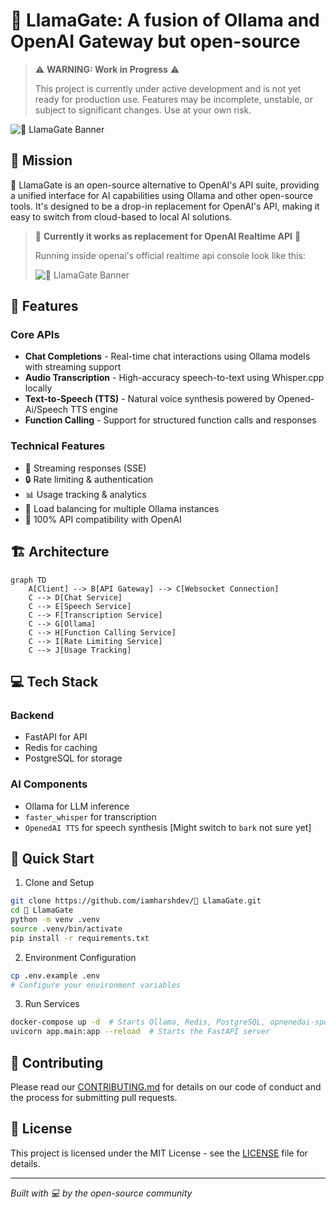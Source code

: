 # 🦙 LlamaGate: A fusion of Ollama and OpenAI Gateway but open-source

> ⚠️ **WARNING: Work in Progress** ⚠️
> 
> This project is currently under active development and is not yet ready for production use. Features may be incomplete, unstable, or subject to significant changes. Use at your own risk.

![🦙 LlamaGate Banner](https://th.bing.com/th/id/OIP.VQdoScLwOdGsiJvrnEMiFgHaHa?w=626&h=626&rs=1&pid=ImgDetMain)

## 🎯 Mission
🦙 LlamaGate is an open-source alternative to OpenAI's API suite, providing a unified interface for AI capabilities using Ollama and other open-source tools. It's designed to be a drop-in replacement for OpenAI's API, making it easy to switch from cloud-based to local AI solutions.

> 🚧 **Currently it works as replacement for OpenAI Realtime API** 🚧
>
> Running inside openai's official realtime api console look like this:
>
> ![🦙 LlamaGate Banner](https://github.com/user-attachments/assets/5ce20abf-6982-4b6b-a824-58f7d91ef7cd)

## 🌟 Features

### Core APIs
- **Chat Completions** - Real-time chat interactions using Ollama models with streaming support
- **Audio Transcription** - High-accuracy speech-to-text using Whisper.cpp locally
- **Text-to-Speech (TTS)** - Natural voice synthesis powered by Opened-Ai/Speech TTS engine
- **Function Calling** - Support for structured function calls and responses

### Technical Features
- 🔄 Streaming responses (SSE)
- 🔒 Rate limiting & authentication
- 📊 Usage tracking & analytics
- 🎯 Load balancing for multiple Ollama instances
- 🧪 100% API compatibility with OpenAI

## 🏗️ Architecture

```mermaid
graph TD
    A[Client] --> B[API Gateway] --> C[Websocket Connection] 
    C --> D[Chat Service]
    C --> E[Speech Service]
    C --> F[Transcription Service]
    C --> G[Ollama]
    C --> H[Function Calling Service]
    C --> I[Rate Limiting Service]
    C --> J[Usage Tracking]
```

## 💻 Tech Stack

### Backend
- FastAPI for API
- Redis for caching
- PostgreSQL for storage

### AI Components
- Ollama for LLM inference
- `faster_whisper` for transcription
- `OpenedAI TTS` for speech synthesis [Might switch to `bark` not sure yet]

## 🚀 Quick Start

1. Clone and Setup
```bash
git clone https://github.com/iamharshdev/🦙 LlamaGate.git
cd 🦙 LlamaGate
python -m venv .venv
source .venv/bin/activate
pip install -r requirements.txt
```

2. Environment Configuration
```bash
cp .env.example .env
# Configure your environment variables
```

3. Run Services
```bash
docker-compose up -d  # Starts Ollama, Redis, PostgreSQL, opnenedai-speech and other services check docker-compose.yml for more details
uvicorn app.main:app --reload  # Starts the FastAPI server
```

## 🤝 Contributing
Please read our [CONTRIBUTING.md](CONTRIBUTING.md) for details on our code of conduct and the process for submitting pull requests.

## 📜 License
This project is licensed under the MIT License - see the [LICENSE](LICENSE) file for details.

---

*Built with 💻 by the open-source community*